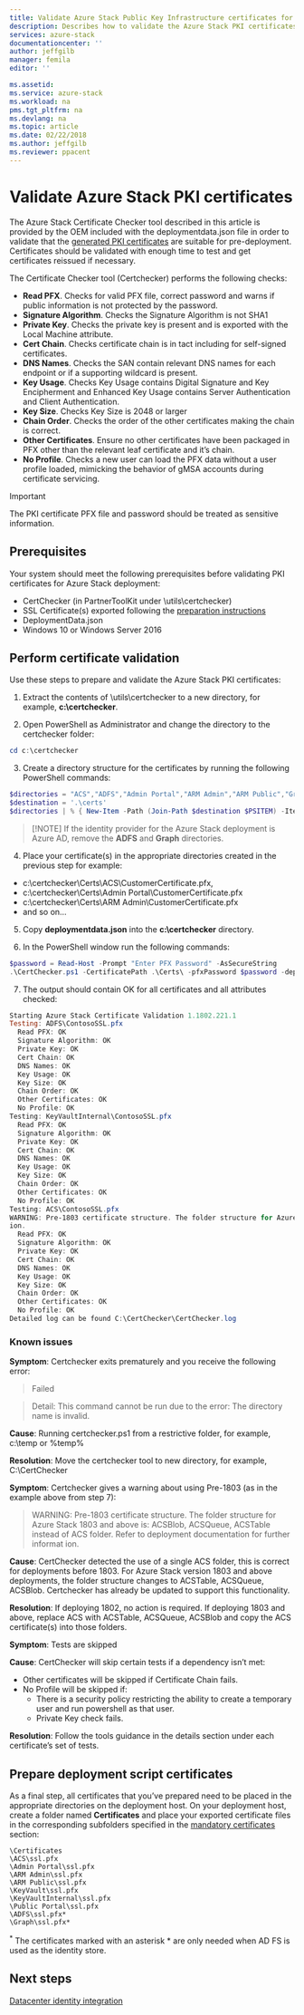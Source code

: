 ```yaml
---
title: Validate Azure Stack Public Key Infrastructure certificates for Azure Stack integrated systems deployment | Microsoft Docs
description: Describes how to validate the Azure Stack PKI certificates for Azure Stack integrated systems.
services: azure-stack
documentationcenter: ''
author: jeffgilb
manager: femila
editor: ''

ms.assetid: 
ms.service: azure-stack
ms.workload: na
pms.tgt_pltfrm: na
ms.devlang: na
ms.topic: article
ms.date: 02/22/2018
ms.author: jeffgilb
ms.reviewer: ppacent
---
```


# Validate Azure Stack PKI certificates
The Azure Stack Certificate Checker tool described in this article is provided by the OEM included with the deploymentdata.json file in order to validate that the [generated PKI certificates](azure-stack-get-pki-certs.md) are suitable for pre-deployment. Certificates should be validated with enough time to test and get certificates reissued if necessary. 

The Certificate Checker tool (Certchecker) performs the following checks:

- **Read PFX**. Checks for valid PFX file, correct password and warns if public information is not protected by the password. 
- **Signature Algorithm**. Checks the Signature Algorithm is not SHA1 
- **Private Key**. Checks the private key is present and is exported with the Local Machine attribute. 
- **Cert Chain**. Checks certificate chain is in tact including for self-signed certificates. 
- **DNS Names**. Checks the SAN contain relevant DNS names for each endpoint or if a supporting wildcard is present. 
- **Key Usage**. Checks Key Usage contains Digital Signature and Key Encipherment and Enhanced Key Usage contains Server Authentication and Client Authentication. 
- **Key Size**. Checks Key Size is 2048 or larger 
- **Chain Order**. Checks the order of the other certificates making the chain is correct. 
- **Other Certificates**. Ensure no other certificates have been packaged in PFX other than the relevant leaf certificate and it’s chain. 
- **No Profile**. Checks a new user can load the PFX data without a user profile loaded, mimicking the behavior of gMSA accounts during certificate servicing.   

> [!IMPORTANT]
> The PKI certificate PFX file and password should be treated as sensitive information.

## Prerequisites
Your system should meet the following prerequisites before validating PKI certificates for Azure Stack deployment:
- CertChecker (in PartnerToolKit under \utils\certchecker)
- SSL Certificate(s) exported following the [preparation instructions](prepare-pki-certs.md)
- DeploymentData.json
- Windows 10 or Windows Server 2016

## Perform certificate validation
Use these steps to prepare and validate the Azure Stack PKI certificates: 

1. Extract the contents of <partnerToolkit>\utils\certchecker to a new directory, for example, **c:\certchecker**.

2. Open PowerShell as Administrator and change the directory to the certchecker folder:

  ```powershell
  cd c:\certchecker
  ```
 
3. Create a directory structure for the certificates by running the following PowerShell commands:

  ```powershell 
  $directories = "ACS","ADFS","Admin Portal","ARM Admin","ARM Public","Graph","KeyVault","KeyVaultInternal","Public Portal" 
  $destination = '.\certs' 
  $directories | % { New-Item -Path (Join-Path $destination $PSITEM) -ItemType Directory -Force}  
  ```

  >  [!NOTE]
  >  If the identity provider for the Azure Stack deployment is Azure AD, remove the **ADFS** and **Graph** directories. 

4. Place your certificate(s) in the appropriate directories created in the previous step for example: 
  - c:\certchecker\Certs\ACS\CustomerCertificate.pfx,  
  - c:\certchecker\Certs\Admin Portal\CustomerCertificate.pfx  
  - c:\certchecker\Certs\ARM Admin\CustomerCertificate.pfx  
  - and so on… 

5. Copy **deploymentdata.json** into the **c:\certchecker** directory.

6. In the PowerShell window run the following commands: 

  ```powershell
  $password = Read-Host -Prompt "Enter PFX Password" -AsSecureString 
  .\CertChecker.ps1 -CertificatePath .\Certs\ -pfxPassword $password -deploymentDataJSONPath .\DeploymentData.json  
  ```

7. The output should contain OK for all certificates and all attributes checked: 

  ```powershell
  Starting Azure Stack Certificate Validation 1.1802.221.1
  Testing: ADFS\ContosoSSL.pfx
    Read PFX: OK
    Signature Algorithm: OK
    Private Key: OK
    Cert Chain: OK
    DNS Names: OK
    Key Usage: OK
    Key Size: OK
    Chain Order: OK
    Other Certificates: OK
    No Profile: OK
  Testing: KeyVaultInternal\ContosoSSL.pfx
    Read PFX: OK
    Signature Algorithm: OK
    Private Key: OK
    Cert Chain: OK
    DNS Names: OK
    Key Usage: OK
    Key Size: OK
    Chain Order: OK
    Other Certificates: OK
    No Profile: OK
  Testing: ACS\ContosoSSL.pfx
  WARNING: Pre-1803 certificate structure. The folder structure for Azure Stack 1803 and above is: ACSBlob, ACSQueue, ACSTable instead of ACS folder. Refer to deployment documentation for further informat
  ion.
    Read PFX: OK
    Signature Algorithm: OK
    Private Key: OK
    Cert Chain: OK
    DNS Names: OK
    Key Usage: OK
    Key Size: OK
    Chain Order: OK
    Other Certificates: OK
    No Profile: OK
  Detailed log can be found C:\CertChecker\CertChecker.log 
  ```

### Known issues 
**Symptom**: Certchecker exits prematurely and you receive the following error: 
> Failed

> Detail: This command cannot be run due to the error: The directory name is invalid. 

**Cause**: Running certchecker.ps1 from a restrictive folder, for example, c:\temp or %temp% 

**Resolution**: Move the certchecker tool to new directory, for example, C:\CertChecker 


**Symptom**: Certchecker gives a warning about using Pre-1803 (as in the example above from step 7):
>WARNING: Pre-1803 certificate structure. The folder structure for Azure Stack 1803 and above is: ACSBlob, ACSQueue, ACSTable instead of ACS folder. Refer to deployment documentation for further informat
ion.

**Cause**: CertChecker detected the use of a single ACS folder, this is correct for deployments before 1803. For Azure Stack version 1803 and above deployments, the folder structure changes to ACSTable, ACSQueue, ACSBlob. Certchecker has already be updated to support this functionality.

**Resolution**: If deploying 1802, no action is required. 
If deploying 1803 and above, replace ACS with ACSTable, ACSQueue, ACSBlob and copy the ACS certificate(s) into those folders.

**Symptom**: Tests are skipped

**Cause**: CertChecker will skip certain tests if a dependency isn’t met:
- Other certificates will be skipped if Certificate Chain fails.
- No Profile will be skipped if:
  - There is a security policy restricting the ability to create a temporary user and run powershell as that user.
  - Private Key check fails.

**Resolution**: Follow the tools guidance in the details section under each certificate’s set of tests.


## Prepare deployment script certificates 
As a final step, all certificates that you’ve prepared need to be placed in the appropriate directories on the deployment host. On your deployment host, create a folder named **Certificates** and place your exported certificate files in the corresponding subfolders specified in the [mandatory certificates](https://docs.microsoft.com/azure/azure-stack/azure-stack-pki-certs#mandatory-certificates) section:

```
\Certificates
\ACS\ssl.pfx
\Admin Portal\ssl.pfx
\ARM Admin\ssl.pfx
\ARM Public\ssl.pfx
\KeyVault\ssl.pfx
\KeyVaultInternal\ssl.pfx
\Public Portal\ssl.pfx
\ADFS\ssl.pfx*
\Graph\ssl.pfx*
```

<sup>*</sup> The certificates marked with an asterisk * are only needed when AD FS is used as the identity store.


## Next steps
[Datacenter identity integration](azure-stack-integrate-identity.md)